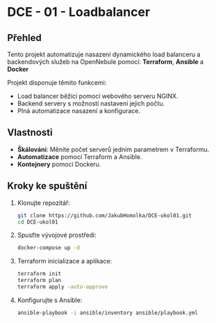 # DCE - 01 - Loadbalancer

## Přehled
Tento projekt automatizuje nasazení dynamického load balanceru a backendových služeb na OpenNebule pomocí: **Terraform**, **Ansible** a **Docker**

Projekt disponuje těmito funkcemi:
- Load balancer běžící pomocí webového serveru NGINX.
- Backend servery s možností nastavení jejich počtu.
- Plná automatizace nasazení a konfigurace.

## Vlastnosti
- **Škálování**: Měníte počet serverů jedním parametrem v Terraformu.
- **Automatizace** pomocí Terraform a Ansible.
- **Kontejnery** pomocí Dockeru.

## Kroky ke spuštění
1. Klonujte repozitář:
   ```bash
   git clone https://github.com/JakubHomolka/DCE-ukol01.git
   cd DCE-ukol01
   ```

2. Spusťte vývojové prostředí:
    ```bash
    docker-compose up -d
    ``` 

3. Terraform inicializace a aplikace:
    ```bash
    terraform init
    terraform plan
    terraform apply -auto-approve
    ``` 

4. Konfigurujte s Ansible:
    ```bash
    ansible-playbook -i ansible/inventory ansible/playbook.yml
    ```